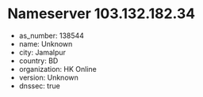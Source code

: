 # Nameserver 103.132.182.34

* as_number: 138544
* name: Unknown
* city: Jamalpur
* country: BD
* organization: HK Online
* version: Unknown
* dnssec: true
